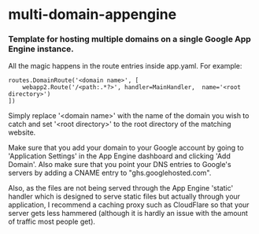 multi-domain-appengine
======================

### Template for hosting multiple domains on a single Google App Engine instance.

All the magic happens in the route entries inside app.yaml. For example:

	routes.DomainRoute('<domain name>', [
		webapp2.Route('/<path:.*?>', handler=MainHandler,  name='<root directory>')
	])

Simply replace '&lt;domain name&gt;' with the name of the domain you wish to catch and set '&lt;root directory&gt;' to the root directory of the matching website. 

Make sure that you add your domain to your Google account by going to 'Application Settings' in the App Engine dashboard and clicking 'Add Domain'. Also make sure that you point your DNS entries to Google's servers by adding a CNAME entry to "ghs.googlehosted.com".

Also, as the files are not being served through the App Engine 'static' handler which is designed to serve static files but actually through your application, I recommend a caching proxy such as CloudFlare so that your server gets less hammered (although it is hardly an issue with the amount of traffic most people get).

